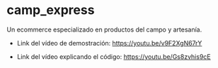 # camp_express

Un ecommerce especializado en productos del campo y artesanía.

- Link del vídeo de demostración: https://youtu.be/v9F2XgN67rY

- Link del vídeo explicando el código: https://youtu.be/Gs8zvhis9cE
